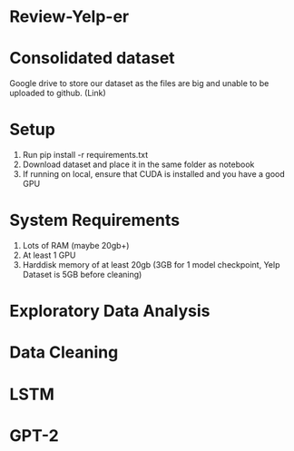 # Review-Yelp-er



# Consolidated dataset
Google drive to store our dataset as the files are big and unable to be uploaded to github. (Link)

# Setup
1. Run pip install -r requirements.txt
2. Download dataset and place it in the same folder as notebook
3. If running on local, ensure that CUDA is installed and you have a good GPU

# System Requirements
1. Lots of RAM (maybe 20gb+)
2. At least 1 GPU
3. Harddisk memory of at least 20gb (3GB for 1 model checkpoint, Yelp Dataset is 5GB before cleaning)

# Exploratory Data Analysis


# Data Cleaning

# LSTM

# GPT-2
